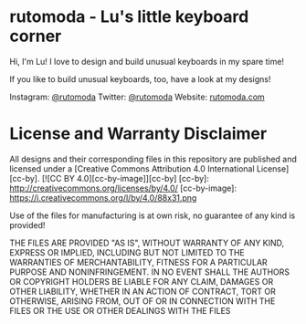 rutomoda - Lu's little keyboard corner
===
Hi, I'm Lu! I love to design and build unusual keyboards in my spare time!

If you like to build unusual keyboards, too, have a look at my designs!

Instagram: [@rutomoda](https://www.instagram.com/rutomoda/)
Twitter: [@rutomoda](https://twitter.com/rutomoda)
Website: [rutomoda.com](https://rutomoda.com)

License and Warranty Disclaimer
===
All designs and their corresponding files in this repository are published and licensed under a [Creative Commons Attribution 4.0 International
License][cc-by].
[![CC BY 4.0][cc-by-image]][cc-by]
[cc-by]: http://creativecommons.org/licenses/by/4.0/
[cc-by-image]: https://i.creativecommons.org/l/by/4.0/88x31.png

Use of the files for manufacturing is at own risk, no guarantee of any kind is provided!

THE FILES ARE PROVIDED "AS IS", WITHOUT WARRANTY OF ANY KIND, EXPRESS OR IMPLIED, INCLUDING BUT NOT LIMITED TO THE WARRANTIES OF MERCHANTABILITY, FITNESS FOR A PARTICULAR PURPOSE AND NONINFRINGEMENT. IN NO EVENT SHALL THE AUTHORS OR COPYRIGHT HOLDERS BE LIABLE FOR ANY CLAIM, DAMAGES OR OTHER LIABILITY, WHETHER IN AN ACTION OF CONTRACT, TORT OR OTHERWISE, ARISING FROM, OUT OF OR IN CONNECTION WITH THE FILES OR THE USE OR OTHER DEALINGS WITH THE FILES
